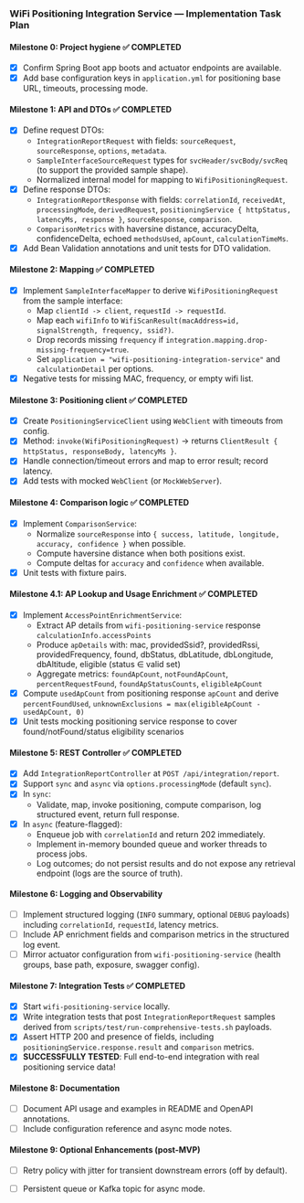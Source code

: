 ### WiFi Positioning Integration Service — Implementation Task Plan

#### Milestone 0: Project hygiene ✅ COMPLETED
- [x] Confirm Spring Boot app boots and actuator endpoints are available.
- [x] Add base configuration keys in `application.yml` for positioning base URL, timeouts, processing mode.

#### Milestone 1: API and DTOs ✅ COMPLETED
- [x] Define request DTOs:
  - `IntegrationReportRequest` with fields: `sourceRequest`, `sourceResponse`, `options`, `metadata`.
  - `SampleInterfaceSourceRequest` types for `svcHeader/svcBody/svcReq` (to support the provided sample shape).
  - Normalized internal model for mapping to `WifiPositioningRequest`.
- [x] Define response DTOs:
  - `IntegrationReportResponse` with fields: `correlationId`, `receivedAt`, `processingMode`, `derivedRequest`, `positioningService { httpStatus, latencyMs, response }`, `sourceResponse`, `comparison`.
  - `ComparisonMetrics` with haversine distance, accuracyDelta, confidenceDelta, echoed `methodsUsed`, `apCount`, `calculationTimeMs`.
- [x] Add Bean Validation annotations and unit tests for DTO validation.

#### Milestone 2: Mapping ✅ COMPLETED
- [x] Implement `SampleInterfaceMapper` to derive `WifiPositioningRequest` from the sample interface:
  - Map `clientId -> client`, `requestId -> requestId`.
  - Map each `wifiInfo` to `WifiScanResult(macAddress=id, signalStrength, frequency, ssid?)`.
  - Drop records missing `frequency` if `integration.mapping.drop-missing-frequency=true`.
  - Set `application = "wifi-positioning-integration-service"` and `calculationDetail` per options.
- [x] Negative tests for missing MAC, frequency, or empty wifi list.

#### Milestone 3: Positioning client ✅ COMPLETED
- [x] Create `PositioningServiceClient` using `WebClient` with timeouts from config.
- [x] Method: `invoke(WifiPositioningRequest)` → returns `ClientResult { httpStatus, responseBody, latencyMs }`.
- [x] Handle connection/timeout errors and map to error result; record latency.
- [x] Add tests with mocked `WebClient` (or `MockWebServer`).

#### Milestone 4: Comparison logic ✅ COMPLETED
- [x] Implement `ComparisonService`:
  - Normalize `sourceResponse` into `{ success, latitude, longitude, accuracy, confidence }` when possible.
  - Compute haversine distance when both positions exist.
  - Compute deltas for `accuracy` and `confidence` when available.
- [x] Unit tests with fixture pairs.

#### Milestone 4.1: AP Lookup and Usage Enrichment ✅ COMPLETED
- [x] Implement `AccessPointEnrichmentService`:
  - Extract AP details from `wifi-positioning-service` response `calculationInfo.accessPoints`
  - Produce `apDetails` with: mac, providedSsid?, providedRssi, providedFrequency, found, dbStatus, dbLatitude, dbLongitude, dbAltitude, eligible (status ∈ valid set)
  - Aggregate metrics: `foundApCount`, `notFoundApCount`, `percentRequestFound`, `foundApStatusCounts`, `eligibleApCount`
- [x] Compute `usedApCount` from positioning response `apCount` and derive `percentFoundUsed`, `unknownExclusions = max(eligibleApCount - usedApCount, 0)`
- [x] Unit tests mocking positioning service response to cover found/notFound/status eligibility scenarios

#### Milestone 5: REST Controller ✅ COMPLETED
- [x] Add `IntegrationReportController` at `POST /api/integration/report`.
- [x] Support `sync` and `async` via `options.processingMode` (default `sync`).
- [x] In `sync`:
  - Validate, map, invoke positioning, compute comparison, log structured event, return full response.
- [x] In `async` (feature-flagged):
  - Enqueue job with `correlationId` and return 202 immediately.
  - Implement in-memory bounded queue and worker threads to process jobs.
  - Log outcomes; do not persist results and do not expose any retrieval endpoint (logs are the source of truth).

#### Milestone 6: Logging and Observability
- [ ] Implement structured logging (`INFO` summary, optional `DEBUG` payloads) including `correlationId`, `requestId`, latency metrics.
- [ ] Include AP enrichment fields and comparison metrics in the structured log event.
- [ ] Mirror actuator configuration from `wifi-positioning-service` (health groups, base path, exposure, swagger config).

#### Milestone 7: Integration Tests ✅ COMPLETED
- [x] Start `wifi-positioning-service` locally.
- [x] Write integration tests that post `IntegrationReportRequest` samples derived from `scripts/test/run-comprehensive-tests.sh` payloads.
- [x] Assert HTTP 200 and presence of fields, including `positioningService.response.result` and `comparison` metrics.
- [x] **SUCCESSFULLY TESTED**: Full end-to-end integration with real positioning service data!

#### Milestone 8: Documentation
- [ ] Document API usage and examples in README and OpenAPI annotations.
- [ ] Include configuration reference and async mode notes.

#### Milestone 9: Optional Enhancements (post-MVP)
- [ ] Retry policy with jitter for transient downstream errors (off by default).
- [ ] Persistent queue or Kafka topic for async mode.



